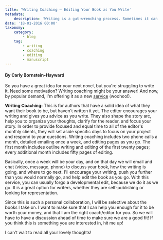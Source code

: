 ```yaml
---
title: 'Writing Coaching – Editing Your Book as You Write'
metadata:
    description: 'Writing is a gut-wrenching process. Sometimes it can be helpful to have a coach by your side to hold your hand and help you write the best book you can.'
date: '18-01-2016 00:00'
taxonomy:
    category:
        - blog
    tag:
        - writing
        - coaching
        - editing
        - manuscript
---
```


#### By Carly Bornstein-Hayward

So you have a great idea for your next novel, but you're struggling to write it. Need some motivation? Writing coaching might be your answer! And now, by popular demand, I'm offering it as a new [service](/services) (woohoo!).

**Writing Coaching:** This is for authors that have a solid idea of what they want their book to be, but haven't written it yet. The editor encourages your writing and gives you advice as you write. They also shape the story arc, help you to organize your thoughts, clarify for the reader, and focus your story. In order to provide focused and equal time to all of the editor's monthly clients, they will set aside specific days to focus on your project and respond to your questions. Writing coaching includes two phone calls a month, detailed emailing once a week, and editing pages as you go. The first month includes outline writing and editing of the first twenty pages; every additional month includes fifty pages of editing.

Basically, once a week will be your day, and on that day we will email and chat (video, message, phone) to discuss your book, how the writing is going, and where to go next. I'll encourage your writing, push you further than you would normally go, and help edit the book as you go. With this service, you can usually forgo a developmental edit, because we do it as we go. It is a great option for writers, whether they are self-publishing or looking for representation.

Since this is such a personal collaboration, I will be selective about the books I take on. I want to make sure that I can help you enough for it to be worth your money, and that I am the right coach/editor for you. So we will have to have a discussion ahead of time to make sure we are a good fit! If you think this is something you are interested in, hit me up!

I can't wait to read all your lovely thoughts!